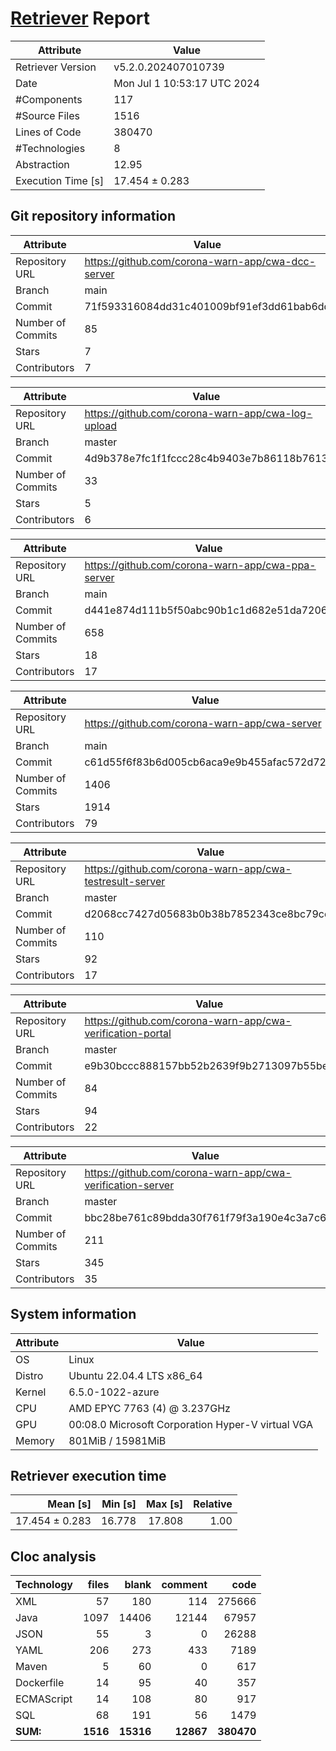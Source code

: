 # [Retriever](https://github.com/PalladioSimulator/Palladio-ReverseEngineering-Retriever) Report
| Attribute          | Value |
| ------------------ | ----- |
| Retriever Version  | v5.2.0.202407010739 |
| Date               | Mon Jul  1 10:53:17 UTC 2024 |
| #Components        | 117 |
| #Source Files      | 1516 |
| Lines of Code      | 380470 |
| #Technologies      | 8 |
| Abstraction        | 12.95 |
| Execution Time [s] | 17.454 ± 0.283  |

## Git repository information
|      Attribute    | Value |
| ----------------- | ----- |
| Repository URL    | https://github.com/corona-warn-app/cwa-dcc-server |
| Branch            | main |
| Commit            | 71f593316084dd31c401009bf91ef3dd61bab6dd |
| Number of Commits | 85 |
| Stars             | 7 |
| Contributors      | 7 |

|      Attribute    | Value |
| ----------------- | ----- |
| Repository URL    | https://github.com/corona-warn-app/cwa-log-upload |
| Branch            | master |
| Commit            | 4d9b378e7fc1f1fccc28c4b9403e7b86118b7613 |
| Number of Commits | 33 |
| Stars             | 5 |
| Contributors      | 6 |

|      Attribute    | Value |
| ----------------- | ----- |
| Repository URL    | https://github.com/corona-warn-app/cwa-ppa-server |
| Branch            | main |
| Commit            | d441e874d111b5f50abc90b1c1d682e51da7206e |
| Number of Commits | 658 |
| Stars             | 18 |
| Contributors      | 17 |

|      Attribute    | Value |
| ----------------- | ----- |
| Repository URL    | https://github.com/corona-warn-app/cwa-server |
| Branch            | main |
| Commit            | c61d55f6f83b6d005cb6aca9e9b455afac572d72 |
| Number of Commits | 1406 |
| Stars             | 1914 |
| Contributors      | 79 |

|      Attribute    | Value |
| ----------------- | ----- |
| Repository URL    | https://github.com/corona-warn-app/cwa-testresult-server |
| Branch            | master |
| Commit            | d2068cc7427d05683b0b38b7852343ce8bc79cd2 |
| Number of Commits | 110 |
| Stars             | 92 |
| Contributors      | 17 |

|      Attribute    | Value |
| ----------------- | ----- |
| Repository URL    | https://github.com/corona-warn-app/cwa-verification-portal |
| Branch            | master |
| Commit            | e9b30bccc888157bb52b2639f9b2713097b55beb |
| Number of Commits | 84 |
| Stars             | 94 |
| Contributors      | 22 |

|      Attribute    | Value |
| ----------------- | ----- |
| Repository URL    | https://github.com/corona-warn-app/cwa-verification-server |
| Branch            | master |
| Commit            | bbc28be761c89bdda30f761f79f3a190e4c3a7c6 |
| Number of Commits | 211 |
| Stars             | 345 |
| Contributors      | 35 |


## System information
| Attribute | Value |
| --------- | ----- |
| OS | Linux  |
| Distro | Ubuntu 22.04.4 LTS x86_64  |
| Kernel | 6.5.0-1022-azure  |
| CPU | AMD EPYC 7763 (4) @ 3.237GHz  |
| GPU | 00:08.0 Microsoft Corporation Hyper-V virtual VGA  |
| Memory | 801MiB / 15981MiB  |

## Retriever execution time
| Mean [s] | Min [s] | Max [s] | Relative |
|---:|---:|---:|---:|
| 17.454 ± 0.283 | 16.778 | 17.808 | 1.00 |

## Cloc analysis

<!-- github.com/AlDanial/cloc v 1.90  T=4.37 s (381.4 files/s, 95667.5 lines/s) -->

|Technology|files|blank|comment|code|
|:-------|-------:|-------:|-------:|-------:|
|XML|57|180|114|275666|
|Java|1097|14406|12144|67957|
|JSON|55|3|0|26288|
|YAML|206|273|433|7189|
|Maven|5|60|0|617|
|Dockerfile|14|95|40|357|
|ECMAScript|14|108|80|917|
|SQL|68|191|56|1479|
|**SUM:**|**1516**|**15316**|**12867**|**380470**|
